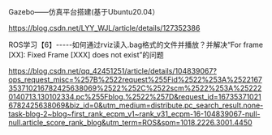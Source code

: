 
Gazebo——仿真平台搭建(基于Ubuntu20.04）

https://blog.csdn.net/LYY_WJL/article/details/127352386

ROS学习【6】-----如何通过rviz读入.bag格式的文件并播放？并解决“For frame [XX]: Fixed Frame [XXX] does not exist”的问题

https://blog.csdn.net/qq_42451251/article/details/104839067?ops_request_misc=%257B%2522request%255Fid%2522%253A%2522167353710216782425638069%2522%252C%2522scm%2522%253A%252220140713.130102334.pc%255Fblog.%2522%257D&request_id=167353710216782425638069&biz_id=0&utm_medium=distribute.pc_search_result.none-task-blog-2~blog~first_rank_ecpm_v1~rank_v31_ecpm-16-104839067-null-null.article_score_rank_blog&utm_term=ROS&spm=1018.2226.3001.4450
